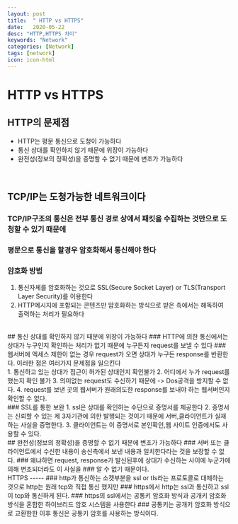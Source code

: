 ```yaml
---
layout: post
title:  " HTTP vs HTTPS"
date:   2020-05-22
desc: "HTTP,HTTPS 차이"
keywords: "Network"
categories: [Network]
tags: [network]
icon: icon-html
---
```


HTTP vs HTTPS
=====

## HTTP의 문제점
+ HTTP는 평문 통신으로 도청이 가능하다
+ 통신 상대를 확인하지 않기 때문에 위장이 가능하다
+ 완전성(정보의 정확성)을 증명할 수 없기 때문에 변조가 가능하다

<br/>

## TCP/IP는 도청가능한 네트워크이다
### TCP/IP구조의 통신은 전부 통신 경로 상에서 패킷을 수집하는 것만으로 도청할 수 있기 때문에
### 평문으로 통신을 할경우 암호화해서 통신해야 한다

### 암호화 방법
1. 통신자체를 암호화하는 것으로 SSL(Secure Socket Layer) or TLS(Transport Layer Security)를 이용한다
2. HTTP메시지에 포함되는 콘텐츠만 암호화하는 방식으로 받은 측에서는 해독하여 출력하는 처리가 필요하다

<br/>
## 통신 상대를 확인하지 않기 때문에 위장이 가능하다
### HTTP에 의한 통신에서는 상대가 누구인지 확인하는 처리가 없기 때문에 누구든지 request를 보낼 수 있다
### 웹서버에 엑세스 제한이 없는 경우 request가 오면 상대가 누구든 response를 반환한다. 이러한 점은 여러가지 문제점을 일으킨다

<br/>
1. 통신하고 있는 상대가 접근이 허가된 상대인지 확인불가
2. 어디에서 누가 request를 했는지 확인 불가
3. 의미없는 request도 수신하기 때문에 -> Dos공격을 방지할 수 없다.
4. request를 보낸 곳의 웹서버가 원래의도한 response를 보내야 하는 웹서버인지 확인할 수 없다.

<br/>
### SSL를 통한 보완
1. ssl은 상대를 확인하는 수단으로 증명서를 제공한다
2. 증명서는 신뢰할 수 있는 제 3자기관에 의한 발행되는 것이기 때문에 서버,클라이언트가 실재하는 사실을 증명한다.
3. 클라이언트는 이 증명서로 본인확인,웹 사이트 인증에서도 사용할 수 있다.

<br/>
## 완전성(정보의 정확성)을 증명할 수 없기 때문에 변조가 가능하다
### 서버 또는 클라이언트에서 수신한 내용이 송신측에서 보낸 내용과 일치한다라는 것을 보장할 수 없다.
### 왜냐하면 request, response가 발신된후에 상대가 수신하는 사이에 누군가에 의해 변조되더라도 이 사실을
### 알 수 없기 때문이다. 

<br/>
HTTPS
-----
### http가 통신하는 소켓부분을 ssl or tls라는 프로토콜로 대체하는 것으로 http는 원래 tcp와 직접 통신 했지만
### https에서 http는 ssl과 통신하고 ssl이 tcp와 통신하게 된다. 
### https의 ssl에서는 공통키 암호화 방식과 공개키 암호화 방식을 혼합한 하이브리드 암호 시스템을 사용한다
### 공통키는 공개키 암호화 방식으로 교환한한 이후 통신은 공통키 암호를 사용하는 방식이다.

